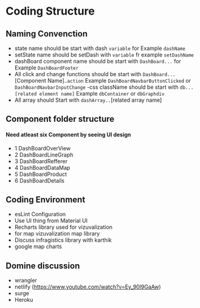 # Coding Structure 
## Naming Convenction
- state name should be start with dash   `variable` for Example `dashName`
- setState name should be setDash with `variable` fr example `setDashName`
- dashBoard component name should be start with `DashBoard...` for Example `DashBoardFooter`
- All click and change functions should be start with `DashBoard...`[Component Name]..`action` 
Example `DashBoardNavbarButtonClicked` or `DashBoardNavbarInputChange`
-css className should be start with `db...[related element name]` Example `dbContainer` or `dbGraphdiv`
- All array should Start with `dashArray..`[related array name]
## Component folder structure
#### Need atleast six Component by seeing UI design

 - 1 DashBoardOverView
 - 2 DashBoardLineGraph
 - 3 DashBoardRefferer
 - 4 DashBoardDataMap
 - 5 DashBoardProduct
 - 6 DashBoardDetails
 ## Coding Environment
 - esLint Configuration
 - Use UI thing from Material UI 
 - Recharts library used for vizuvalization 
 - for map vizuvalization map library
 - Discuss infragistics library with karthik
 - google map charts
 ## Domine discussion
 - wrangler 
 - netlify (https://www.youtube.com/watch?v=Ey_90l9GaAw)
 - surge 
 - Heroku

  
